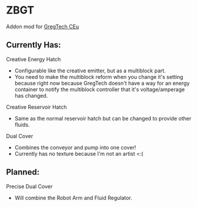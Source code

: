# ZBGT

Addon mod for [GregTech CEu](https://github.com/GregTechCEu/GregTech)

## Currently Has:

Creative Energy Hatch
- Configurable like the creative emitter, but as a multiblock part.
- You need to make the multiblock reform when you change it's setting because right now because GregTech doesn't have a way for an energy container to notify the multiblock controller that it's voltage/amperage has changed.

Creative Reservoir Hatch
- Same as the normal reservoir hatch but can be changed to provide other fluids.

Dual Cover
- Combines the conveyor and pump into one cover!
- Currently has no texture because I'm not an artist <:(

## Planned:

Precise Dual Cover
- Will combine the Robot Arm and Fluid Regulator.
